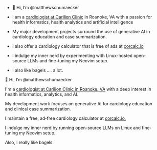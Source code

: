 - 👋 Hi, I’m @matthewschumaecker
  
- I am a <a href="https://www.carilionclinic.org/providers/matthew-m-schumaecker-md">cardiologist at Carilion Clinic</a> in Roanoke, VA with a passion for health informatics, health analytics and artificial intelligence
- My major development projects surround the use of generative AI in cardiology education and case summarization.
- I also offer a cardiology calculator that is free of ads at <a href="https://corcalc.io">corcalc.io</a>
- I indulge my inner nerd by experimenting with Linux-hosted open-source LLMs and fine-tuning my Neovim setup.
  
- I also like bagels .... a lot. 


👋 Hi, I’m @matthewschumaecker

I'm a <a href="https://www.carilionclinic.org/providers/matthew-m-schumaecker-md">cardiologist at Carilion Clinic in Roanoke, VA</a> with a deep interest in health informatics, analytics, and AI.

My development work focuses on generative AI for cardiology education and clinical case summarization.

I maintain a free, ad-free cardiology calculator at <a href="http://corcalc.io">corcalc.io.</a>

I indulge my inner nerd by running open-source LLMs on Linux and fine-tuning my Neovim setup.

Also, I really like bagels.

